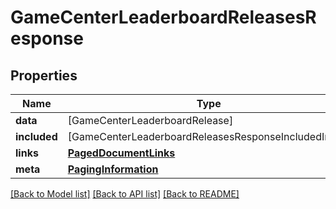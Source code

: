 # GameCenterLeaderboardReleasesResponse

## Properties
Name | Type | Description | Notes
------------ | ------------- | ------------- | -------------
**data** | [GameCenterLeaderboardRelease] |  | 
**included** | [GameCenterLeaderboardReleasesResponseIncludedInner] |  | [optional] 
**links** | [**PagedDocumentLinks**](PagedDocumentLinks.md) |  | 
**meta** | [**PagingInformation**](PagingInformation.md) |  | [optional] 

[[Back to Model list]](../README.md#documentation-for-models) [[Back to API list]](../README.md#documentation-for-api-endpoints) [[Back to README]](../README.md)



